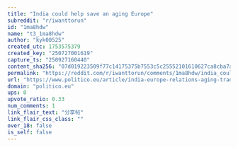 ```yaml
---
title: "India could help save an aging Europe"
subreddit: "r/iwanttorun"
id: "1ma8hdw"
name: "t3_1ma8hdw"
author: "kyk00525"
created_utc: 1753575379
created_key: "250727001619"
capture_ts: "250927160440"
content_sha256: "07d019223509f77c14175375b7553c5c25552101610627ca8cba7ab1fd1fe79c"
permalink: "https://reddit.com/r/iwanttorun/comments/1ma8hdw/india_could_help_save_an_aging_europe/"
url: "https://www.politico.eu/article/india-europe-relations-aging-trade-migration/"
domain: "politico.eu"
ups: 0
upvote_ratio: 0.33
num_comments: 1
link_flair_text: "分享帖"
link_flair_css_class: ""
over_18: false
is_self: false
---
```


